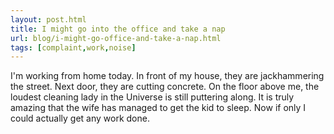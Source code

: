 ```yaml
---
layout: post.html
title: I might go into the office and take a nap
url: blog/i-might-go-office-and-take-a-nap.html
tags: [complaint,work,noise]
---
```

I'm working from home today. In front of my house, they are jackhammering the street. Next door, they are cutting concrete. On the floor above me, the loudest cleaning lady in the Universe is still puttering along. It is truly amazing that the wife has managed to get the kid to sleep. Now if only I could actually get any work done.
